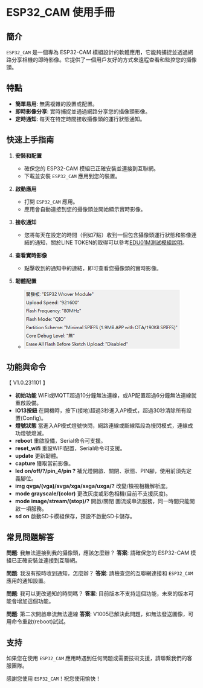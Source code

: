 # ESP32_CAM 使用手冊

## 簡介

`ESP32_CAM` 是一個專為 ESP32-CAM 模組設計的軟體應用，它能夠捕捉並透過網路分享相機的即時影像。它提供了一個用戶友好的方式來遠程查看和監控您的攝像頭。

## 特點

- **簡單易用**: 無需複雜的設置或配置。
- **即時影像分享**: 實時捕捉並通過網路分享您的攝像頭影像。
- **定時通知**: 每天在特定時間接收攝像頭的運行狀態通知。

## 快速上手指南

1. **安裝和配置**
   - 確保您的 ESP32-CAM 模組已正確安裝並連接到互聯網。
   - 下載並安裝 `ESP32_CAM` 應用到您的裝置。

2. **啟動應用**
   - 打開 `ESP32_CAM` 應用。
   - 應用會自動連接到您的攝像頭並開始顯示實時影像。

3. **接收通知**
   - 您將每天在設定的時間（例如7點）收到一個包含攝像頭運行狀態和影像連結的通知，關於LINE TOKEN的取得可以參考[EDU01M測試模組說明](https://github.com/cypswu/EDU01M_Demo/tree/master/Demo/%E6%95%B4%E5%90%88%E6%B8%AC%E8%A9%A6)。

4. **查看實時影像**
   - 點擊收到的通知中的連結，即可查看您攝像頭的實時影像。

5. **韌體配置**
   - ![Arduino 工具配置](Arduino開發版設置.png)


## 功能與命令

【 V1.0.231101 】
- **初始功能** WiFi或MQTT超過10分鐘無法連線，或AP配置超過6分鐘無法連線就重啟設備。
- **IO13按鈕** 在開機時，按下(接地)超過3秒進入AP模式，超過30秒清除所有設置(Config)。
- **燈號狀態** 當進入AP模式燈號快閃，網路連線或斷線階段為慢閃模式，連線成功燈號熄滅。
- **reboot** 重啟設備，Serial命令可支援。
- **reset_wifi** 重設WIFI配置，Serial命令可支援。
- **update** 更新韌體。
- **capture** 獲取當前影像。
- **led on/off/?/pin_4/pin ?** 補光燈開啟、關閉、狀態、PIN腳，使用前須先定義腳位。
- **img qvga/(vga)/svga/xga/sxga/uxga/?** 改變/檢視相機解析度。
- **mode grayscale/(color)** 更改灰度或彩色相機(目前不支援灰度)。
- **mode image/stream/(stop)/?** 開啟/關閉 圖流或串流服務，同一時間只能開啟一項服務。
- **sd on** 啟動SD卡模組保存，預設不啟動SD卡儲存。

## 常見問題解答

**問題**: 我無法連接到我的攝像頭，應該怎麼辦？
**答案**: 請確保您的 ESP32-CAM 模組已正確安裝並連接到互聯網。

**問題**: 我沒有按時收到通知，怎麼辦？
**答案**: 請檢查您的互聯網連接和 `ESP32_CAM` 應用的通知設置。

**問題**: 我可以更改通知的時間嗎？
**答案**: 目前版本不支持這個功能，未來的版本可能會增加這個功能。

**問題**: 第二次開啟串流無法連線
**答案**: V1005已解決此問題，如無法發送圖像，可用命令重啟(reboot)試試。

## 支持

如果您在使用 `ESP32_CAM` 應用時遇到任何問題或需要技術支援，請聯繫我們的客服團隊。

感謝您使用 `ESP32_CAM`！祝您使用愉快！
